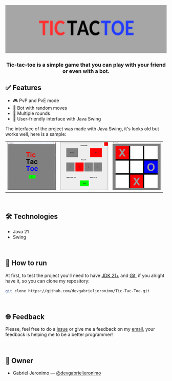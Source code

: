 <p align="center">
  <img src="Imagens/TIC.png" alt="TicTacToe" height="150">
</p>

<h3 align="center">
  Tic-tac-toe is a simple game that you can play with your friend or even with a bot.
</h3>

## ✅ Features
- 🎮 PvP and PvE mode 
- 🧠 Bot with random moves 
- 🔄 Multiple rounds  
- 🎨 User-friendly interface with Java Swing

<p align="left">
  
The interface of the project was made with Java Swing, it's looks old but works well, here is a sample:

|       |       |       |
|-------|-------|-------|
| <img src="Imagens/tic-tac-toe.png" height="150"> | <img src="Imagens/tic-tac-toe-config-game.png" height="150"> | <img src="Imagens/tic-tac-toe-game.png" height="150"> |

</p>


<br/>

## 🛠️ Technologies
- Java 21
- Swing

<br/>

## 🚀 How to run
At first, to test the project you'll need to have [JDK 21+](https://www.oracle.com/java/technologies/downloads/) and [Git](https://git-scm.com/downloads), if you alright have it, so you can clone my repository:

```bash
git clone https://github.com/devgabrieljeronimo/Tic-Tac-Toe.git
```

<br/>

## 🌐 Feedback
Please, feel free to do a [issue](https://github.com/devgabrieljeronimo/Tic-Tac-Toe/issues/new) or give me a feedback on my [email](gabrieljeronimo2b.007@gmail.com), your feedback is helping me to be a better programmer!

<br/>

## 👥 Owner
- Gabriel Jeronimo — [@devgabrieljeronimo](https://github.com/devgabrieljeronimo)

